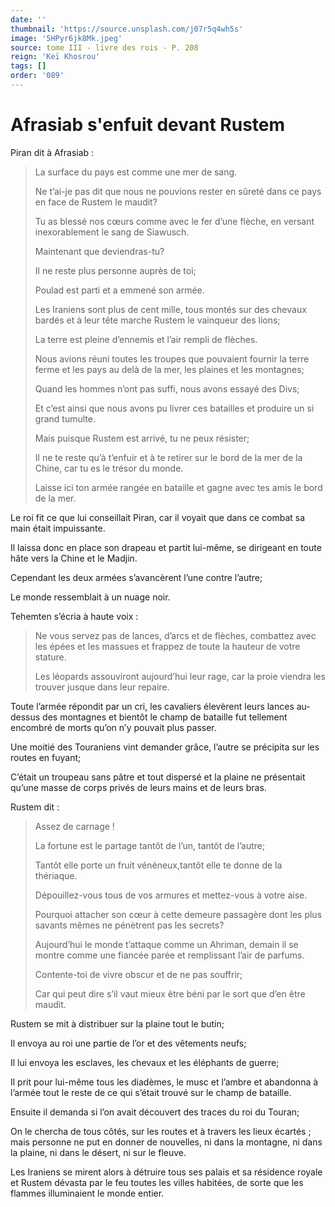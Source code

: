 ```yaml
---
date: ''
thumbnail: 'https://source.unsplash.com/j07r5q4wh5s'
image: '5HPyr6jk8Mk.jpeg'
source: tome III - livre des rois - P. 208
reign: 'Keï Khosrou'
tags: []
order: '089'
---
```


# Afrasiab s'enfuit devant Rustem

Piran dit à Afrasiab :

> La surface du pays est comme une mer de sang.
>
> Ne t’ai-je pas dit que nous ne pouvions rester en sûreté dans ce pays en face de Rustem le maudit?
>
> Tu as blessé nos cœurs comme avec le fer d’une flèche, en versant inexorablement le sang de Siawusch.
>
> Maintenant que deviendras-tu?
>
> Il ne reste plus personne auprès de toi;
>
> Poulad est parti et a emmené son armée.
>
> Les Iraniens sont plus de cent mille, tous montés sur des chevaux bardés et à leur tête marche Rustem le vainqueur des lions;
>
> La terre est pleine d’ennemis et l’air rempli de flèches.
>
> Nous avions réuni toutes les troupes que pouvaient fournir la terre ferme et les pays au delà de la mer, les plaines et les montagnes;
>
> Quand les hommes n’ont pas suffi, nous avons essayé des Divs;
>
> Et c’est ainsi que nous avons pu livrer ces batailles et produire un si grand tumulte.
>
> Mais puisque Rustem est arrivé, tu ne peux résister;
>
> Il ne te reste qu’à t’enfuir et à te retirer sur le bord de la mer de la Chine, car tu es le trésor du monde.
>
> Laisse ici ton armée rangée en bataille et gagne avec tes amis le bord de la mer.

Le roi fit ce que lui conseillait Piran, car il voyait que dans ce combat sa main était impuissante.

Il laissa donc en place son drapeau et partit lui-même, se dirigeant en toute hâte vers la Chine et le Madjin.

Cependant les deux armées s’avancèrent l’une contre l’autre;

Le monde ressemblait à un nuage noir.

Tehemten s’écria à haute voix :

> Ne vous servez pas de lances, d’arcs et de flèches, combattez avec les épées et les massues et frappez de toute la hauteur de votre stature.
>
> Les léopards assouviront aujourd’hui leur rage, car la proie viendra les trouver jusque dans leur repaire.

Toute l’armée répondit par un cri, les cavaliers élevèrent leurs lances au-dessus des montagnes et bientôt le champ de bataille fut tellement encombré de morts qu’on n’y pouvait plus passer.

Une moitié des Touraniens vint demander grâce, l’autre se précipita sur les routes en fuyant;

C’était un troupeau sans pâtre et tout dispersé et la plaine ne présentait qu’une masse de corps privés de leurs mains et de leurs bras.

Rustem dit :

> Assez de carnage !
>
> La fortune est le partage tantôt de l’un, tantôt de l’autre;
>
> Tantôt elle porte un fruit vénéneux,tantôt elle te donne de la thériaque.
>
> Dépouillez-vous tous de vos armures et mettez-vous à votre aise.
>
> Pourquoi attacher son cœur à cette demeure passagère dont les plus savants mêmes ne pénètrent pas les secrets?
>
> Aujourd’hui le monde t’attaque comme un Ahriman, demain il se montre comme une fiancée parée et remplissant l’air de parfums.
>
> Contente-toi de vivre obscur et de ne pas souffrir;
>
> Car qui peut dire s’il vaut mieux être béni par le sort que d’en être maudit.

Rustem se mit à distribuer sur la plaine tout le butin;

Il envoya au roi une partie de l’or et des vêtements neufs;

Il lui envoya les esclaves, les chevaux et les éléphants de guerre;

Il prit pour lui-même tous les diadèmes, le musc et l’ambre et abandonna à l’armée tout le reste de ce qui s’était trouvé sur le champ de bataille.

Ensuite il demanda si l’on avait découvert des traces du roi du Touran;

On le chercha de tous côtés, sur les routes et à travers les lieux écartés ; mais personne ne put en donner de nouvelles, ni dans la montagne, ni dans la plaine, ni dans le désert, ni sur le fleuve.

Les Iraniens se mirent alors à détruire tous ses palais et sa résidence royale et Rustem dévasta par le feu toutes les villes habitées, de sorte que les flammes illuminaient le monde entier.
